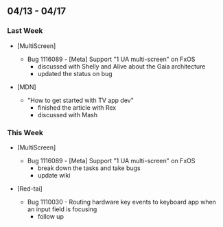 ## 04/13 - 04/17 ##

### Last Week ###

* [MultiScreen]
    - Bug 1116089 - [Meta] Support "1 UA multi-screen" on FxOS
        - discussed with Shelly and Alive about the Gaia architecture
        - updated the status on bug

* [MDN]
    - "How to get started with TV app dev"
        - finished the article with Rex
        - discussed with Mash

### This Week ###

* [MultiScreen]
    - Bug 1116089 - [Meta] Support "1 UA multi-screen" on FxOS
        - break down the tasks and take bugs
        - update wiki

* [Red-tai]
    - Bug 1110030 - Routing hardware key events to keyboard app when an input field is focusing
        - follow up

